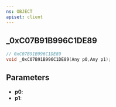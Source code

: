 ```yaml
---
ns: OBJECT
apiset: client
---
```

## _0xC07B91B996C1DE89

```c
// 0xC07B91B996C1DE89
void _0xC07B91B996C1DE89(Any p0,Any p1);
```


## Parameters
* **p0**:
* **p1**:



